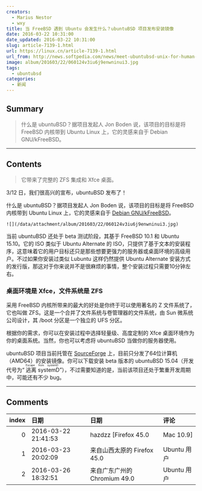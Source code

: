 ```yaml
---
creators:
  - Marius Nestor
  - wxy
title: 当 FreeBSD 遇到 Ubuntu 会发生什么？ubuntuBSD 项目发布安装镜像
date: 2016-03-22 10:31:00
date_updated: 2016-03-22 10:31:00
slug: article-7139-1.html
url: https://linux.cn/article-7139-1.html
url_from: http://news.softpedia.com/news/meet-ubuntubsd-unix-for-human-beings-501959.shtml
image: album/201603/22/060124v3iu6j9enwninui3.jpg
tags:
  - ubuntubsd
categories:
  - 新闻
---
```


## Summary

> 什么是 ubuntuBSD？据项目发起人 Jon Boden 说，该项目的目标是将 FreeBSD 内核带到 Ubuntu Linux 上，它的灵感来自于 Debian GNU/kFreeBSD。

***

<!-- more -->

## Contents

> 
> 它带来了完整的 ZFS 集成和 Xfce 桌面。
> 
> 
> 

3/12 日，我们很高兴的宣布，ubuntuBSD 发布了！

什么是 ubuntuBSD？据项目发起人 Jon Boden 说，该项目的目标是将 FreeBSD 内核带到 Ubuntu Linux 上，它的灵感来自于 [Debian GNU/kFreeBSD](https://www.debian.org/ports/kfreebsd-gnu/)。

`![](/data/attachment/album/201603/22/060124v3iu6j9enwninui3.jpg)`

当前 ubuntuBSD 还处于 beta 测试阶段，其基于 FreeBSD 10.1 和 Ubuntu 15.10。它的 ISO 类似于 Ubuntu Alternate 的 ISO，只提供了基于文本的安装程序，这意味着它的用户目标还只是那些想要更强力的服务器或桌面环境的高级用户。不过如果你安装过类似 Lubuntu 这样仍然提供 Ubuntu Alternate 安装方式的发行版，那这对于你来说并不是很麻烦的事情，整个安装过程只需要10分钟左右。

### 桌面环境是 Xfce，文件系统是 ZFS

采用 FreeBSD 内核所带来的最大的好处是你终于可以使用著名的 Z 文件系统了，它也叫做 ZFS。这是一个合并了文件系统与卷管理器的文件系统，由 Sun 微系统公司设计，其 /boot 分区是一个独立的 UFS 分区。

根据你的需求，你可以在安装过程中选择轻量级、高度定制的 Xfce 桌面环境作为你的桌面系统。当然，你也可以考虑将 ubuntuBSD 当做你的服务器使用。

ubuntuBSD 项目当前托管在 [SourceForge](https://sourceforge.net/projects/ubuntubsd/) 上，目前只分发了64位计算机（AMD64）的安装镜像。你可以下载安装 beta 版本的 ubuntuBSD 15.04（开发代号为“<ruby> 逃离 systemD <rp>  （ </rp> <rt>  Escape from systemD </rt> <rp>  ） </rp></ruby>”），不过需要知道的是，当前该项目还处于繁重开发周期中，可能还有不少 bug。

***

## Comments

|   index | 日期                | 日期                                     | 评论                       |
|--------:|:--------------------|:-----------------------------------------|:---------------------------|
|       0 | 2016-03-22 21:41:53 | hazdzz [Firefox 45.0|Mac 10.9]           | 不可思议                   |
|       1 | 2016-03-23 20:02:09 | 来自山西太原的 Firefox 45.0|Ubuntu 用户  | 有什么优势？               |
|       2 | 2016-03-26 18:32:51 | 来自广东广州的 Chromium 49.0|Ubuntu 用户 | 一直用Linux mint的路过。。 |
